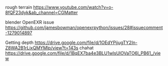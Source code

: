 rough terrain 
https://www.youtube.com/watch?v=o-8fQF23dyk&ab_channel=CGMatter

blender OpenEXR issue
https://github.com/jamesbowman/openexrpython/issues/28#issuecomment-1279014897


Getting depth 
https://drive.google.com/file/d/1OEdYPjjugTY2In-Z8WA2B1rLixQMYMlp/view?t=143s
chahat 
https://drive.google.com/file/d/1BqEX7ba4e3BLU1wlsUlOVaTO6l_PB61_/view
